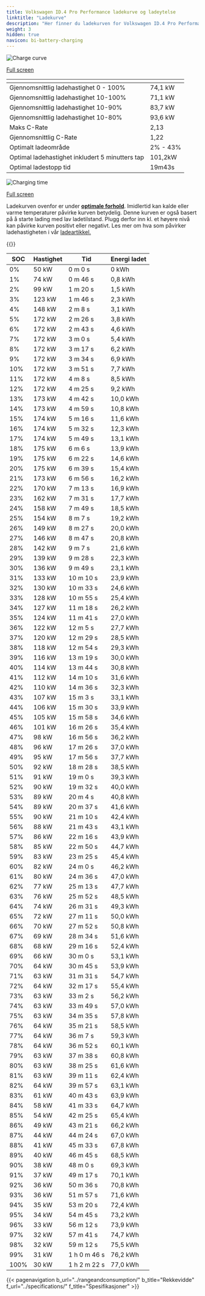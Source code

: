 ```yaml
---
title: Volkswagen ID.4 Pro Performance ladekurve og ladeytelse
linktitle: "Ladekurve"
description: "Her finner du ladekurven for Volkswagen ID.4 Pro Performance."
weight: 3
hidden: true
navicon: bi-battery-charging
---
```

<!-- markdownlint-disable MD033 -->
<!-- markdownlint-disable MD010 -->
<img src="/images/models/volkswagen/id.4/id.4_pro_performance/chargingcurve.svg" alt="Charge curve" class="img-fluid">

[Full screen](/images/models/volkswagen/id.4/id.4_pro_performance/chargingcurve.svg)


<div class="table-responsive">
<table class="table table-striped border">
	<thead>
		<tr>
			<th>
			</th>
			<th>
			</th>
		</tr>
	</thead>
	<tbody>
		<tr>
			<td>
				Gjennomsnittlig ladehastighet 0 - 100%
			</td>
			<td>
				74,1 kW
			</td>
		</tr>
		<tr>
			<td>
				Gjennomsnittlig ladehastighet 10-100%
			</td>
			<td>
				71,1 kW
			</td>
		</tr>
		<tr>
			<td>
				Gjennomsnittlig ladehastighet 10-90%
			</td>
			<td>
				83,7 kW
			</td>
		</tr>
		<tr>
			<td>
				Gjennomsnittlig ladehastighet 10-80%
			</td>
			<td>
				93,6 kW
			</td>
		</tr>
		<tr>
			<td>
				Maks C-Rate
			</td>
			<td>
				2,13
			</td>
		</tr>
		<tr>
			<td>
				Gjennomsnittlig C-Rate
			</td>
			<td>
				1,22
			</td>
		</tr>
		<tr>
			<td>
				Optimalt ladeområde
			</td>
			<td>
				2% - 43%
			</td>
		</tr>
		<tr>
			<td>
				Optimal ladehastighet inkludert 5 minutters tap
			</td>
			<td>
				101,2kW
			</td>
		</tr>
		<tr>
			<td>
				Optimal ladestopp tid
			</td>
			<td>
				19m43s
			</td>
		</tr>
	</tbody>
</table>
</div>
<img src="/images/models/volkswagen/id.4/id.4_pro_performance/chargingtime.svg" alt="Charging time" class="img-fluid">

[Full screen](/images/models/volkswagen/id.4/id.4_pro_performance/chargingtime.svg)


Ladekurven ovenfor er under **[optimale forhold](../../../../../technology/battery/charging/#temperatur)**. Imidlertid kan kalde eller varme temperaturer påvirke kurven betydelig. Denne kurven er også basert på å starte lading med lav ladetilstand. Plugg derfor inn kl. et høyere nivå kan påvirke kurven positivt eller negativt. Les mer om hva som påvirker ladehastigheten i vår [ladeartikkel.](../../../../../technology/battery/charging/)


{{<evkxdisplayaddarticle />}}
<div class="table-responsive">
<table class="table table-striped border">
	<thead>
		<tr>
			<th>
				SOC
			</th>
			<th>
				Hastighet
			</th>
			<th>
				Tid
			</th>
			<th>
				Energi ladet
			</th>
		</tr>
	</thead>
	<tbody>
		<tr>
			<td>
				0%
			</td>
			<td>
				50 kW
			</td>
			<td>
				 0 m 0 s
			</td>
			<td>
				0 kWh
			</td>
		</tr>
		<tr>
			<td>
				1%
			</td>
			<td>
				74 kW
			</td>
			<td>
				 0 m 46 s
			</td>
			<td>
				0,8 kWh
			</td>
		</tr>
		<tr>
			<td>
				2%
			</td>
			<td>
				99 kW
			</td>
			<td>
				 1 m 20 s
			</td>
			<td>
				1,5 kWh
			</td>
		</tr>
		<tr>
			<td>
				3%
			</td>
			<td>
				123 kW
			</td>
			<td>
				 1 m 46 s
			</td>
			<td>
				2,3 kWh
			</td>
		</tr>
		<tr>
			<td>
				4%
			</td>
			<td>
				148 kW
			</td>
			<td>
				 2 m 8 s
			</td>
			<td>
				3,1 kWh
			</td>
		</tr>
		<tr>
			<td>
				5%
			</td>
			<td>
				172 kW
			</td>
			<td>
				 2 m 26 s
			</td>
			<td>
				3,8 kWh
			</td>
		</tr>
		<tr>
			<td>
				6%
			</td>
			<td>
				172 kW
			</td>
			<td>
				 2 m 43 s
			</td>
			<td>
				4,6 kWh
			</td>
		</tr>
		<tr>
			<td>
				7%
			</td>
			<td>
				172 kW
			</td>
			<td>
				 3 m 0 s
			</td>
			<td>
				5,4 kWh
			</td>
		</tr>
		<tr>
			<td>
				8%
			</td>
			<td>
				172 kW
			</td>
			<td>
				 3 m 17 s
			</td>
			<td>
				6,2 kWh
			</td>
		</tr>
		<tr>
			<td>
				9%
			</td>
			<td>
				172 kW
			</td>
			<td>
				 3 m 34 s
			</td>
			<td>
				6,9 kWh
			</td>
		</tr>
		<tr>
			<td>
				10%
			</td>
			<td>
				172 kW
			</td>
			<td>
				 3 m 51 s
			</td>
			<td>
				7,7 kWh
			</td>
		</tr>
		<tr>
			<td>
				11%
			</td>
			<td>
				172 kW
			</td>
			<td>
				 4 m 8 s
			</td>
			<td>
				8,5 kWh
			</td>
		</tr>
		<tr>
			<td>
				12%
			</td>
			<td>
				172 kW
			</td>
			<td>
				 4 m 25 s
			</td>
			<td>
				9,2 kWh
			</td>
		</tr>
		<tr>
			<td>
				13%
			</td>
			<td>
				173 kW
			</td>
			<td>
				 4 m 42 s
			</td>
			<td>
				10,0 kWh
			</td>
		</tr>
		<tr>
			<td>
				14%
			</td>
			<td>
				173 kW
			</td>
			<td>
				 4 m 59 s
			</td>
			<td>
				10,8 kWh
			</td>
		</tr>
		<tr>
			<td>
				15%
			</td>
			<td>
				174 kW
			</td>
			<td>
				 5 m 16 s
			</td>
			<td>
				11,6 kWh
			</td>
		</tr>
		<tr>
			<td>
				16%
			</td>
			<td>
				174 kW
			</td>
			<td>
				 5 m 32 s
			</td>
			<td>
				12,3 kWh
			</td>
		</tr>
		<tr>
			<td>
				17%
			</td>
			<td>
				174 kW
			</td>
			<td>
				 5 m 49 s
			</td>
			<td>
				13,1 kWh
			</td>
		</tr>
		<tr>
			<td>
				18%
			</td>
			<td>
				175 kW
			</td>
			<td>
				 6 m 6 s
			</td>
			<td>
				13,9 kWh
			</td>
		</tr>
		<tr>
			<td>
				19%
			</td>
			<td>
				175 kW
			</td>
			<td>
				 6 m 22 s
			</td>
			<td>
				14,6 kWh
			</td>
		</tr>
		<tr>
			<td>
				20%
			</td>
			<td>
				175 kW
			</td>
			<td>
				 6 m 39 s
			</td>
			<td>
				15,4 kWh
			</td>
		</tr>
		<tr>
			<td>
				21%
			</td>
			<td>
				173 kW
			</td>
			<td>
				 6 m 56 s
			</td>
			<td>
				16,2 kWh
			</td>
		</tr>
		<tr>
			<td>
				22%
			</td>
			<td>
				170 kW
			</td>
			<td>
				 7 m 13 s
			</td>
			<td>
				16,9 kWh
			</td>
		</tr>
		<tr>
			<td>
				23%
			</td>
			<td>
				162 kW
			</td>
			<td>
				 7 m 31 s
			</td>
			<td>
				17,7 kWh
			</td>
		</tr>
		<tr>
			<td>
				24%
			</td>
			<td>
				158 kW
			</td>
			<td>
				 7 m 49 s
			</td>
			<td>
				18,5 kWh
			</td>
		</tr>
		<tr>
			<td>
				25%
			</td>
			<td>
				154 kW
			</td>
			<td>
				 8 m 7 s
			</td>
			<td>
				19,2 kWh
			</td>
		</tr>
		<tr>
			<td>
				26%
			</td>
			<td>
				149 kW
			</td>
			<td>
				 8 m 27 s
			</td>
			<td>
				20,0 kWh
			</td>
		</tr>
		<tr>
			<td>
				27%
			</td>
			<td>
				146 kW
			</td>
			<td>
				 8 m 47 s
			</td>
			<td>
				20,8 kWh
			</td>
		</tr>
		<tr>
			<td>
				28%
			</td>
			<td>
				142 kW
			</td>
			<td>
				 9 m 7 s
			</td>
			<td>
				21,6 kWh
			</td>
		</tr>
		<tr>
			<td>
				29%
			</td>
			<td>
				139 kW
			</td>
			<td>
				 9 m 28 s
			</td>
			<td>
				22,3 kWh
			</td>
		</tr>
		<tr>
			<td>
				30%
			</td>
			<td>
				136 kW
			</td>
			<td>
				 9 m 49 s
			</td>
			<td>
				23,1 kWh
			</td>
		</tr>
		<tr>
			<td>
				31%
			</td>
			<td>
				133 kW
			</td>
			<td>
				 10 m 10 s
			</td>
			<td>
				23,9 kWh
			</td>
		</tr>
		<tr>
			<td>
				32%
			</td>
			<td>
				130 kW
			</td>
			<td>
				 10 m 33 s
			</td>
			<td>
				24,6 kWh
			</td>
		</tr>
		<tr>
			<td>
				33%
			</td>
			<td>
				128 kW
			</td>
			<td>
				 10 m 55 s
			</td>
			<td>
				25,4 kWh
			</td>
		</tr>
		<tr>
			<td>
				34%
			</td>
			<td>
				127 kW
			</td>
			<td>
				 11 m 18 s
			</td>
			<td>
				26,2 kWh
			</td>
		</tr>
		<tr>
			<td>
				35%
			</td>
			<td>
				124 kW
			</td>
			<td>
				 11 m 41 s
			</td>
			<td>
				27,0 kWh
			</td>
		</tr>
		<tr>
			<td>
				36%
			</td>
			<td>
				122 kW
			</td>
			<td>
				 12 m 5 s
			</td>
			<td>
				27,7 kWh
			</td>
		</tr>
		<tr>
			<td>
				37%
			</td>
			<td>
				120 kW
			</td>
			<td>
				 12 m 29 s
			</td>
			<td>
				28,5 kWh
			</td>
		</tr>
		<tr>
			<td>
				38%
			</td>
			<td>
				118 kW
			</td>
			<td>
				 12 m 54 s
			</td>
			<td>
				29,3 kWh
			</td>
		</tr>
		<tr>
			<td>
				39%
			</td>
			<td>
				116 kW
			</td>
			<td>
				 13 m 19 s
			</td>
			<td>
				30,0 kWh
			</td>
		</tr>
		<tr>
			<td>
				40%
			</td>
			<td>
				114 kW
			</td>
			<td>
				 13 m 44 s
			</td>
			<td>
				30,8 kWh
			</td>
		</tr>
		<tr>
			<td>
				41%
			</td>
			<td>
				112 kW
			</td>
			<td>
				 14 m 10 s
			</td>
			<td>
				31,6 kWh
			</td>
		</tr>
		<tr>
			<td>
				42%
			</td>
			<td>
				110 kW
			</td>
			<td>
				 14 m 36 s
			</td>
			<td>
				32,3 kWh
			</td>
		</tr>
		<tr>
			<td>
				43%
			</td>
			<td>
				107 kW
			</td>
			<td>
				 15 m 3 s
			</td>
			<td>
				33,1 kWh
			</td>
		</tr>
		<tr>
			<td>
				44%
			</td>
			<td>
				106 kW
			</td>
			<td>
				 15 m 30 s
			</td>
			<td>
				33,9 kWh
			</td>
		</tr>
		<tr>
			<td>
				45%
			</td>
			<td>
				105 kW
			</td>
			<td>
				 15 m 58 s
			</td>
			<td>
				34,6 kWh
			</td>
		</tr>
		<tr>
			<td>
				46%
			</td>
			<td>
				101 kW
			</td>
			<td>
				 16 m 26 s
			</td>
			<td>
				35,4 kWh
			</td>
		</tr>
		<tr>
			<td>
				47%
			</td>
			<td>
				98 kW
			</td>
			<td>
				 16 m 56 s
			</td>
			<td>
				36,2 kWh
			</td>
		</tr>
		<tr>
			<td>
				48%
			</td>
			<td>
				96 kW
			</td>
			<td>
				 17 m 26 s
			</td>
			<td>
				37,0 kWh
			</td>
		</tr>
		<tr>
			<td>
				49%
			</td>
			<td>
				95 kW
			</td>
			<td>
				 17 m 56 s
			</td>
			<td>
				37,7 kWh
			</td>
		</tr>
		<tr>
			<td>
				50%
			</td>
			<td>
				92 kW
			</td>
			<td>
				 18 m 28 s
			</td>
			<td>
				38,5 kWh
			</td>
		</tr>
		<tr>
			<td>
				51%
			</td>
			<td>
				91 kW
			</td>
			<td>
				 19 m 0 s
			</td>
			<td>
				39,3 kWh
			</td>
		</tr>
		<tr>
			<td>
				52%
			</td>
			<td>
				90 kW
			</td>
			<td>
				 19 m 32 s
			</td>
			<td>
				40,0 kWh
			</td>
		</tr>
		<tr>
			<td>
				53%
			</td>
			<td>
				89 kW
			</td>
			<td>
				 20 m 4 s
			</td>
			<td>
				40,8 kWh
			</td>
		</tr>
		<tr>
			<td>
				54%
			</td>
			<td>
				89 kW
			</td>
			<td>
				 20 m 37 s
			</td>
			<td>
				41,6 kWh
			</td>
		</tr>
		<tr>
			<td>
				55%
			</td>
			<td>
				90 kW
			</td>
			<td>
				 21 m 10 s
			</td>
			<td>
				42,4 kWh
			</td>
		</tr>
		<tr>
			<td>
				56%
			</td>
			<td>
				88 kW
			</td>
			<td>
				 21 m 43 s
			</td>
			<td>
				43,1 kWh
			</td>
		</tr>
		<tr>
			<td>
				57%
			</td>
			<td>
				86 kW
			</td>
			<td>
				 22 m 16 s
			</td>
			<td>
				43,9 kWh
			</td>
		</tr>
		<tr>
			<td>
				58%
			</td>
			<td>
				85 kW
			</td>
			<td>
				 22 m 50 s
			</td>
			<td>
				44,7 kWh
			</td>
		</tr>
		<tr>
			<td>
				59%
			</td>
			<td>
				83 kW
			</td>
			<td>
				 23 m 25 s
			</td>
			<td>
				45,4 kWh
			</td>
		</tr>
		<tr>
			<td>
				60%
			</td>
			<td>
				82 kW
			</td>
			<td>
				 24 m 0 s
			</td>
			<td>
				46,2 kWh
			</td>
		</tr>
		<tr>
			<td>
				61%
			</td>
			<td>
				80 kW
			</td>
			<td>
				 24 m 36 s
			</td>
			<td>
				47,0 kWh
			</td>
		</tr>
		<tr>
			<td>
				62%
			</td>
			<td>
				77 kW
			</td>
			<td>
				 25 m 13 s
			</td>
			<td>
				47,7 kWh
			</td>
		</tr>
		<tr>
			<td>
				63%
			</td>
			<td>
				76 kW
			</td>
			<td>
				 25 m 52 s
			</td>
			<td>
				48,5 kWh
			</td>
		</tr>
		<tr>
			<td>
				64%
			</td>
			<td>
				74 kW
			</td>
			<td>
				 26 m 31 s
			</td>
			<td>
				49,3 kWh
			</td>
		</tr>
		<tr>
			<td>
				65%
			</td>
			<td>
				72 kW
			</td>
			<td>
				 27 m 11 s
			</td>
			<td>
				50,0 kWh
			</td>
		</tr>
		<tr>
			<td>
				66%
			</td>
			<td>
				70 kW
			</td>
			<td>
				 27 m 52 s
			</td>
			<td>
				50,8 kWh
			</td>
		</tr>
		<tr>
			<td>
				67%
			</td>
			<td>
				69 kW
			</td>
			<td>
				 28 m 34 s
			</td>
			<td>
				51,6 kWh
			</td>
		</tr>
		<tr>
			<td>
				68%
			</td>
			<td>
				68 kW
			</td>
			<td>
				 29 m 16 s
			</td>
			<td>
				52,4 kWh
			</td>
		</tr>
		<tr>
			<td>
				69%
			</td>
			<td>
				66 kW
			</td>
			<td>
				 30 m 0 s
			</td>
			<td>
				53,1 kWh
			</td>
		</tr>
		<tr>
			<td>
				70%
			</td>
			<td>
				64 kW
			</td>
			<td>
				 30 m 45 s
			</td>
			<td>
				53,9 kWh
			</td>
		</tr>
		<tr>
			<td>
				71%
			</td>
			<td>
				63 kW
			</td>
			<td>
				 31 m 31 s
			</td>
			<td>
				54,7 kWh
			</td>
		</tr>
		<tr>
			<td>
				72%
			</td>
			<td>
				64 kW
			</td>
			<td>
				 32 m 17 s
			</td>
			<td>
				55,4 kWh
			</td>
		</tr>
		<tr>
			<td>
				73%
			</td>
			<td>
				63 kW
			</td>
			<td>
				 33 m 2 s
			</td>
			<td>
				56,2 kWh
			</td>
		</tr>
		<tr>
			<td>
				74%
			</td>
			<td>
				63 kW
			</td>
			<td>
				 33 m 49 s
			</td>
			<td>
				57,0 kWh
			</td>
		</tr>
		<tr>
			<td>
				75%
			</td>
			<td>
				63 kW
			</td>
			<td>
				 34 m 35 s
			</td>
			<td>
				57,8 kWh
			</td>
		</tr>
		<tr>
			<td>
				76%
			</td>
			<td>
				64 kW
			</td>
			<td>
				 35 m 21 s
			</td>
			<td>
				58,5 kWh
			</td>
		</tr>
		<tr>
			<td>
				77%
			</td>
			<td>
				64 kW
			</td>
			<td>
				 36 m 7 s
			</td>
			<td>
				59,3 kWh
			</td>
		</tr>
		<tr>
			<td>
				78%
			</td>
			<td>
				64 kW
			</td>
			<td>
				 36 m 52 s
			</td>
			<td>
				60,1 kWh
			</td>
		</tr>
		<tr>
			<td>
				79%
			</td>
			<td>
				63 kW
			</td>
			<td>
				 37 m 38 s
			</td>
			<td>
				60,8 kWh
			</td>
		</tr>
		<tr>
			<td>
				80%
			</td>
			<td>
				63 kW
			</td>
			<td>
				 38 m 25 s
			</td>
			<td>
				61,6 kWh
			</td>
		</tr>
		<tr>
			<td>
				81%
			</td>
			<td>
				63 kW
			</td>
			<td>
				 39 m 11 s
			</td>
			<td>
				62,4 kWh
			</td>
		</tr>
		<tr>
			<td>
				82%
			</td>
			<td>
				64 kW
			</td>
			<td>
				 39 m 57 s
			</td>
			<td>
				63,1 kWh
			</td>
		</tr>
		<tr>
			<td>
				83%
			</td>
			<td>
				61 kW
			</td>
			<td>
				 40 m 43 s
			</td>
			<td>
				63,9 kWh
			</td>
		</tr>
		<tr>
			<td>
				84%
			</td>
			<td>
				58 kW
			</td>
			<td>
				 41 m 33 s
			</td>
			<td>
				64,7 kWh
			</td>
		</tr>
		<tr>
			<td>
				85%
			</td>
			<td>
				54 kW
			</td>
			<td>
				 42 m 25 s
			</td>
			<td>
				65,4 kWh
			</td>
		</tr>
		<tr>
			<td>
				86%
			</td>
			<td>
				49 kW
			</td>
			<td>
				 43 m 21 s
			</td>
			<td>
				66,2 kWh
			</td>
		</tr>
		<tr>
			<td>
				87%
			</td>
			<td>
				44 kW
			</td>
			<td>
				 44 m 24 s
			</td>
			<td>
				67,0 kWh
			</td>
		</tr>
		<tr>
			<td>
				88%
			</td>
			<td>
				41 kW
			</td>
			<td>
				 45 m 33 s
			</td>
			<td>
				67,8 kWh
			</td>
		</tr>
		<tr>
			<td>
				89%
			</td>
			<td>
				40 kW
			</td>
			<td>
				 46 m 45 s
			</td>
			<td>
				68,5 kWh
			</td>
		</tr>
		<tr>
			<td>
				90%
			</td>
			<td>
				38 kW
			</td>
			<td>
				 48 m 0 s
			</td>
			<td>
				69,3 kWh
			</td>
		</tr>
		<tr>
			<td>
				91%
			</td>
			<td>
				37 kW
			</td>
			<td>
				 49 m 17 s
			</td>
			<td>
				70,1 kWh
			</td>
		</tr>
		<tr>
			<td>
				92%
			</td>
			<td>
				36 kW
			</td>
			<td>
				 50 m 36 s
			</td>
			<td>
				70,8 kWh
			</td>
		</tr>
		<tr>
			<td>
				93%
			</td>
			<td>
				36 kW
			</td>
			<td>
				 51 m 57 s
			</td>
			<td>
				71,6 kWh
			</td>
		</tr>
		<tr>
			<td>
				94%
			</td>
			<td>
				35 kW
			</td>
			<td>
				 53 m 20 s
			</td>
			<td>
				72,4 kWh
			</td>
		</tr>
		<tr>
			<td>
				95%
			</td>
			<td>
				34 kW
			</td>
			<td>
				 54 m 45 s
			</td>
			<td>
				73,2 kWh
			</td>
		</tr>
		<tr>
			<td>
				96%
			</td>
			<td>
				33 kW
			</td>
			<td>
				 56 m 12 s
			</td>
			<td>
				73,9 kWh
			</td>
		</tr>
		<tr>
			<td>
				97%
			</td>
			<td>
				32 kW
			</td>
			<td>
				 57 m 41 s
			</td>
			<td>
				74,7 kWh
			</td>
		</tr>
		<tr>
			<td>
				98%
			</td>
			<td>
				32 kW
			</td>
			<td>
				 59 m 12 s
			</td>
			<td>
				75,5 kWh
			</td>
		</tr>
		<tr>
			<td>
				99%
			</td>
			<td>
				31 kW
			</td>
			<td>
				1 h 0 m 46 s
			</td>
			<td>
				76,2 kWh
			</td>
		</tr>
		<tr>
			<td>
				100%
			</td>
			<td>
				30 kW
			</td>
			<td>
				1 h 2 m 22 s
			</td>
			<td>
				77,0 kWh
			</td>
		</tr>
	</tbody>
</table>
</div>


{{< pagenavigation b_url="../rangeandconsumption/" b_title="Rekkevidde" f_url="../specifications/" f_title="Spesifikasjoner" >}}
